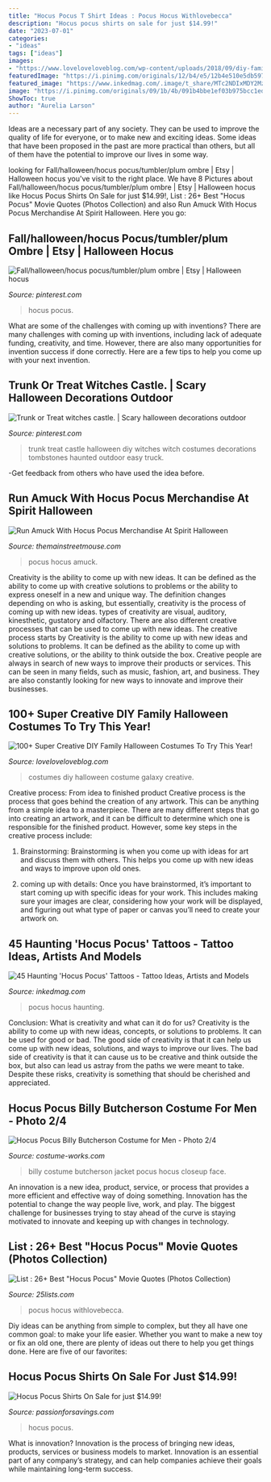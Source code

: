 ```yaml
---
title: "Hocus Pocus T Shirt Ideas : Pocus Hocus Withlovebecca"
description: "Hocus pocus shirts on sale for just $14.99!"
date: "2023-07-01"
categories:
- "ideas"
tags: ["ideas"]
images:
- "https://www.loveloveloveblog.com/wp-content/uploads/2018/09/diy-family-halloween-costumes-18.jpg"
featuredImage: "https://i.pinimg.com/originals/12/b4/e5/12b4e510e5db597f8ccb4213515d6806.jpg"
featured_image: "https://www.inkedmag.com/.image/t_share/MTc2NDIxMDY2MzcyMDMxNjc4/hocus-pocus-fb.jpg"
image: "https://i.pinimg.com/originals/09/1b/4b/091b4bbe1ef03b975bcc1ed52e22dcea.jpg"
ShowToc: true
author: "Aurelia Larson"
---
```



Ideas are a necessary part of any society. They can be used to improve the quality of life for everyone, or to make new and exciting ideas. Some ideas that have been proposed in the past are more practical than others, but all of them have the potential to improve our lives in some way.

	

		
looking for Fall/halloween/hocus pocus/tumbler/plum ombre | Etsy | Halloween hocus you've visit to the right place. We have 8 Pictures about Fall/halloween/hocus pocus/tumbler/plum ombre | Etsy | Halloween hocus like Hocus Pocus Shirts On Sale for just $14.99!, List : 26+ Best &quot;Hocus Pocus&quot; Movie Quotes (Photos Collection) and also Run Amuck With Hocus Pocus Merchandise At Spirit Halloween. Here you go:
		
    
## Fall/halloween/hocus Pocus/tumbler/plum Ombre | Etsy | Halloween Hocus

<img loading=lazy src="https://i.pinimg.com/originals/09/1b/4b/091b4bbe1ef03b975bcc1ed52e22dcea.jpg" onerror="this.onerror=null;this.src='https://tse4.mm.bing.net/th?id=OIP.qHnI6vR8YQM5DqA3fHKaogHaNK&amp;pid=15.1';" alt="Fall/halloween/hocus pocus/tumbler/plum ombre | Etsy | Halloween hocus">

_Source: pinterest.com_

>hocus pocus. 

	

What are some of the challenges with coming up with inventions?
There are many challenges with coming up with inventions, including lack of adequate funding, creativity, and time. However, there are also many opportunities for invention success if done correctly. Here are a few tips to help you come up with your next invention.

    
## Trunk Or Treat Witches Castle. | Scary Halloween Decorations Outdoor

<img loading=lazy src="https://i.pinimg.com/originals/12/b4/e5/12b4e510e5db597f8ccb4213515d6806.jpg" onerror="this.onerror=null;this.src='https://tse4.mm.bing.net/th?id=OIP.vrZ-zVEWc7aPGkiW_y4RPwHaJ4&amp;pid=15.1';" alt="Trunk or Treat witches castle. | Scary halloween decorations outdoor">

_Source: pinterest.com_

>trunk treat castle halloween diy witches witch costumes decorations tombstones haunted outdoor easy truck. 

	

-Get feedback from others who have used the idea before.

    
## Run Amuck With Hocus Pocus Merchandise At Spirit Halloween

<img loading=lazy src="https://www.themainstreetmouse.com/wp-content/uploads/2018/08/F71E4E88-338D-426C-A25A-A28FBA8F2A25.jpeg" onerror="this.onerror=null;this.src='https://tse4.mm.bing.net/th?id=OIP.EMGA3rGMqJ4UaVQXcpAqMgHaFj&amp;pid=15.1';" alt="Run Amuck With Hocus Pocus Merchandise At Spirit Halloween">

_Source: themainstreetmouse.com_

>pocus hocus amuck. 

	

Creativity is the ability to come up with new ideas. It can be defined as the ability to come up with creative solutions to problems or the ability to express oneself in a new and unique way. The definition changes depending on who is asking, but essentially, creativity is the process of coming up with new ideas. types of creativity are visual, auditory, kinesthetic, gustatory and olfactory. There are also different creative processes that can be used to come up with new ideas. The creative process starts by
Creativity is the ability to come up with new ideas and solutions to problems. It can be defined as the ability to come up with creative solutions, or the ability to think outside the box. Creative people are always in search of new ways to improve their products or services. This can be seen in many fields, such as music, fashion, art, and business. They are also constantly looking for new ways to innovate and improve their businesses.

    
## 100+ Super Creative DIY Family Halloween Costumes To Try This Year!

<img loading=lazy src="https://www.loveloveloveblog.com/wp-content/uploads/2018/09/diy-family-halloween-costumes-18.jpg" onerror="this.onerror=null;this.src='https://tse2.mm.bing.net/th?id=OIP.NvX60zzJ4OxbPUxIC5d-HgHaJ4&amp;pid=15.1';" alt="100+ Super Creative DIY Family Halloween Costumes To Try This Year!">

_Source: loveloveloveblog.com_

>costumes diy halloween costume galaxy creative. 

	

Creative process: From idea to finished product
Creative process is the process that goes behind the creation of any artwork. This can be anything from a simple idea to a masterpiece. There are many different steps that go into creating an artwork, and it can be difficult to determine which one is responsible for the finished product. However, some key steps in the creative process include:
1. Brainstorming: Brainstorming is when you come up with ideas for art and discuss them with others. This helps you come up with new ideas and ways to improve upon old ones.

2. coming up with details: Once you have brainstormed, it’s important to start coming up with specific ideas for your work. This includes making sure your images are clear, considering how your work will be displayed, and figuring out what type of paper or canvas you’ll need to create your artwork on.

    
## 45 Haunting &#039;Hocus Pocus&#039; Tattoos - Tattoo Ideas, Artists And Models

<img loading=lazy src="https://www.inkedmag.com/.image/t_share/MTc2NDIxMDY2MzcyMDMxNjc4/hocus-pocus-fb.jpg" onerror="this.onerror=null;this.src='https://tse2.mm.bing.net/th?id=OIP.IXk5ZiqBB1mlhddHme3kkQHaD4&amp;pid=15.1';" alt="45 Haunting &#039;Hocus Pocus&#039; Tattoos - Tattoo Ideas, Artists and Models">

_Source: inkedmag.com_

>pocus hocus haunting. 

	

Conclusion: What is creativity and what can it do for us?
Creativity is the ability to come up with new ideas, concepts, or solutions to problems. It can be used for good or bad. The good side of creativity is that it can help us come up with new ideas, solutions, and ways to improve our lives. The bad side of creativity is that it can cause us to be creative and think outside the box, but also can lead us astray from the paths we were meant to take. Despite these risks, creativity is something that should be cherished and appreciated.

    
## Hocus Pocus Billy Butcherson Costume For Men - Photo 2/4

<img loading=lazy src="https://photos.costume-works.com/full/billy_butcherson1.jpg" onerror="this.onerror=null;this.src='https://tse1.mm.bing.net/th?id=OIP.Vp2V0GQ1YHHikQcjAQaGnwHaJ3&amp;pid=15.1';" alt="Hocus Pocus Billy Butcherson Costume for Men - Photo 2/4">

_Source: costume-works.com_

>billy costume butcherson jacket pocus hocus closeup face. 

	

An innovation is a new idea, product, service, or process that provides a more efficient and effective way of doing something. Innovation has the potential to change the way people live, work, and play. The biggest challenge for businesses trying to stay ahead of the curve is staying motivated to innovate and keeping up with changes in technology.

    
## List : 26+ Best &quot;Hocus Pocus&quot; Movie Quotes (Photos Collection)

<img loading=lazy src="https://25lists.com/wp-content/uploads/2020/06/9aa4d79d18e961fa51bee5dc1b93f262-1024x1024.png" onerror="this.onerror=null;this.src='https://tse1.mm.bing.net/th?id=OIP.aRpEjX9T8XM9tVR6e9-cYgHaHa&amp;pid=15.1';" alt="List : 26+ Best &quot;Hocus Pocus&quot; Movie Quotes (Photos Collection)">

_Source: 25lists.com_

>pocus hocus withlovebecca. 

	

Diy ideas can be anything from simple to complex, but they all have one common goal: to make your life easier. Whether you want to make a new toy or fix an old one, there are plenty of ideas out there to help you get things done. Here are five of our favorites: 

    
## Hocus Pocus Shirts On Sale For Just $14.99!

<img loading=lazy src="https://www.passionforsavings.com/content/uploads/2019/08/Hocus-Pocus-shirts-on-sale-768x539.jpg" onerror="this.onerror=null;this.src='https://tse3.mm.bing.net/th?id=OIP.G_HzpJJxaHGu_MA-K5ZRpAHaFM&amp;pid=15.1';" alt="Hocus Pocus Shirts On Sale for just $14.99!">

_Source: passionforsavings.com_

>hocus pocus. 

	

What is innovation?
Innovation is the process of bringing new ideas, products, services or business models to market. Innovation is an essential part of any company’s strategy, and can help companies achieve their goals while maintaining long-term success.

